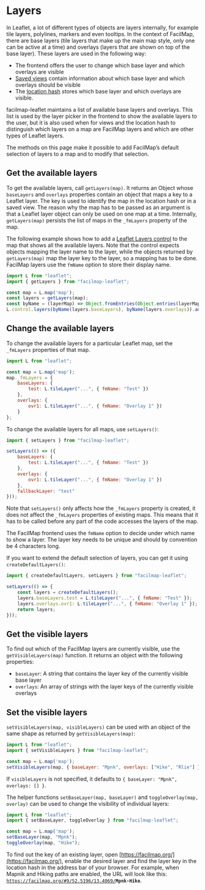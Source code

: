 # Layers

In Leaflet, a lot of different types of objects are layers internally, for example tile layers, polylines, markers and even tooltips. In the context of FacilMap, there are base layers (tile layers that make up the main map style, only one can be active at a time) and overlays (layers that are shown on top of the base layer). These layers are used in the following way:
* The frontend offers the user to change which base layer and which overlays are visible
* [Saved views](./views) contain information about which base layer and which overlays should be visible
* The [location hash](./hash) stores which base layer and which overlays are visible.

facilmap-leaflet maintains a list of available base layers and overlays. This list is used by the layer picker in the frontend to show the available layers to the user, but it is also used when for views and the location hash to distinguish which layers on a map are FacilMap layers and which are other types of Leaflet layers.

The methods on this page make it possible to add FacilMap’s default selection of layers to a map and to modify that selection.

## Get the available layers

To get the available layers, call `getLayers(map)`. It returns an Object whose `baseLayers` and `overlays` properties contain an object that maps a key to a Leaflet layer. The key is used to identify the map in the location hash or in a saved view. The reason why the map has to be passed as an argument is that a Leaflet layer object can only be used on one map at a time. Internally, `getLayers(map)` persists the list of maps in the `_fmLayers` property of the map.

The following example shows how to add a [Leaflet Layers control](https://leafletjs.com/reference.html#control-layers) to the map that shows all the available layers. Note that the control expects objects mapping the layer name to the layer, while the objects returned by `getLayers(map)` map the layer key to the layer, so a mapping has to be done. FacilMap layers use the `fmName` option to store their display name.

```javascript
import L from "leaflet";
import { getLayers } from "facilmap-leaflet";

const map = L.map('map');
const layers = getLayers(map);
const byName = (layerMap) => Object.fromEntries(Object.entries(layerMap).map(([key, layer]) => [layer.options.fmName || key, layer]));
L.control.layers(byName(layers.baseLayers), byName(layers.overlays)).addTo(map);
```

## Change the available layers

To change the available layers for a particular Leaflet map, set the `_fmLayers` properties of that map.

```javascript
import L from "leaflet";

const map = L.map('map');
map._fmLayers = {
	baseLayers: {
		test: L.tileLayer("...", { fmName: "Test" })
	},
	overlays: {
		ovr1: L.tileLayer("...", { fmName: "Overlay 1" })
	}
};
```

To change the available layers for all maps, use `setLayers()`:

```javascript
import { setLayers } from "facilmap-leaflet";

setLayers(() => ({
	baseLayers: {
		test: L.tileLayer("...", { fmName: "Test" })
	},
	overlays: {
		ovr1: L.tileLayer("...", { fmName: "Overlay 1" })
	},
	fallbackLayer: "test"
}));
```

Note that `setLayers()` only affects how the `_fmLayers` property is created, it does not affect the `_fmLayers` properties of existing maps. This means that it has to be called before any part of the code accesses the layers of the map.

The FacilMap frontend uses the `fmName` option to decide under which name to show a layer. The layer key needs to be unique and should by convention be 4 characters long.

If you want to extend the default selection of layers, you can get it using `createDefaultLayers()`:

```javascript
import { createDefaultLayers, setLayers } from "facilmap-leaflet";

setLayers(() => {
	const layers = createDefaultLayers();
	layers.baseLayers.test = L.tileLayer("...", { fmName: "Test" });
	layers.overlays.ovr1: L.tileLayer("...", { fmName: "Overlay 1" });
	return layers;
}));
```

## Get the visible layers

To find out which of the FacilMap layers are currently visible, use the `getVisibleLayers(map)` function. It returns an object with the following properties:
* `baseLayer`: A string that contains the layer key of the currently visible base layer
* `overlays`: An array of strings with the layer keys of the currently visible overlays

## Set the visible layers

`setVisibleLayers(map, visibleLayers)` can be used with an object of the same shape as returned by `getVisibleLayers(map)`:

```javascript
import L from "leaflet";
import { setVisibleLayers } from "facilmap-leaflet";

const map = L.map('map');
setVisibleLayers(map, { baseLayer: "Mpnk", overlays: ["Hike", "Rlie"] });
```

If `visibleLayers` is not specified, it defaults to `{ baseLayer: "Mpnk", overlays: [] }`.

The helper functions `setBaseLayer(map, baseLayer)` and `toggleOverlay(map, overlay)` can be used to change the visibility of individual layers:

```javascript
import L from "leaflet";
import { setBaseLayer, toggleOverlay } from "facilmap-leaflet";

const map = L.map('map');
setBaseLayer(map, "Mpnk");
toggleOverlay(map, "Hike");
```

To find out the key of an existing layer, open [https://facilmap.org/](https://facilmap.org/), enable the desired layer and find the layer key in the location hash in the address bar of your browser. For example, when Mapnik and Hiking paths are enabled, the URL will look like this: <code>https://facilmap.org/#9/52.5196/13.4069/<strong>Mpnk-Hike</strong></code>.